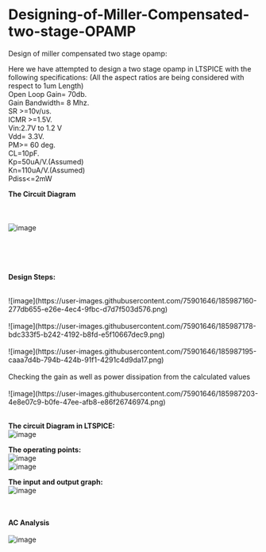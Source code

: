 # Designing-of-Miller-Compensated-two-stage-OPAMP

Design of miller compensated two stage opamp:

Here we have attempted to design a two stage opamp in LTSPICE with the following specifications:
(All the aspect ratios are being considered with respect to 1um Length)
</br>
Open Loop Gain= 70db.
</br>
Gain Bandwidth= 8 Mhz.
</br>
SR >=10v/us.
</br>
ICMR >=1.5V.
</br>
Vin:2.7V to 1.2 V
</br>
Vdd= 3.3V.
</br>
PM>= 60 deg.
</br>
CL=10pF.
</br>
Kp=50uA/V.(Assumed)
</br>
Kn=110uA/V.(Assumed)
</br>
Pdiss<=2mW
</br>
























**The Circuit Diagram**
</br>
</br>
</br>
</br>
![image](https://user-images.githubusercontent.com/75901646/185986941-0d3b50d1-16d9-4b2e-bab0-fc01e57a9e23.png)
</br></br></br></br></br>


**Design Steps:**

</br>
![image](https://user-images.githubusercontent.com/75901646/185987160-277db655-e26e-4ec4-9fbc-d7d7f503d576.png)
</br>
</br>
![image](https://user-images.githubusercontent.com/75901646/185987178-bdc333f5-b242-4192-b8fd-e5f10667dec9.png)
</br>
</br>
![image](https://user-images.githubusercontent.com/75901646/185987195-caaa7d4b-794b-424b-91f1-4291c4d9da17.png)
</br>
</br>
Checking the gain as well as power dissipation from the calculated values
</br>
</br>
![image](https://user-images.githubusercontent.com/75901646/185987203-4e8e07c9-b0fe-47ee-afb8-e86f26746974.png)
</br>
</br>









 






































**The circuit Diagram in LTSPICE:**
</br>
![image](https://user-images.githubusercontent.com/75901646/185987436-d4416599-f260-4b58-a510-237bb2352556.png)
</br>



**The operating points:**
</br>
![image](https://user-images.githubusercontent.com/75901646/185987512-1707a336-c9a3-4d86-ac68-b61aec87a5ba.png)
</br>
![image](https://user-images.githubusercontent.com/75901646/185987620-d895551e-5fa0-4c19-9c77-9fc51933b8e1.png)
</br>





























**The input and output graph:**
</br>
![image](https://user-images.githubusercontent.com/75901646/185987655-91bcae71-433d-45c4-9051-b6a20fb673dc.png)
</br>
</br>
</br>

 
**AC Analysis**
</br>
</br>
![image](https://user-images.githubusercontent.com/75901646/185987729-9c77c0f1-5bb9-4b59-9f49-c9d872a08a12.png)
</br>




